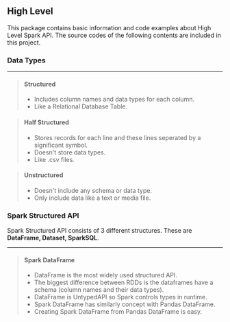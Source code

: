 ## High Level
This package contains basic information and code examples about High Level Spark API. The source codes of the following contents are included in this project.
### Data Types
___
>#### Structured
>* Includes column names and data types for each column.
>* Like a Relational Database Table.

>#### Half Structured
>* Stores records for each line and these lines seperated by a significant symbol.
>* Doesn't store data types.
>* Like .csv files.

>#### Unstructured
>* Doesn't include any schema or data type.
>* Only include data like a text or media file.


### Spark Structured API
Spark Structured API consists of 3 different structures. These are **DataFrame, Dataset, SparkSQL**.
___

>#### Spark DataFrame
>* DataFrame is the most widely used structured API.
>* The biggest difference between RDDs is the dataframes have a schema (column names and their data types).
>* DataFrame is UntypedAPI so Spark controls types in runtime.
>* Spark DataFrame has similarly concept with Pandas DataFrame.
>* Creating Spark DataFrame from Pandas DataFrame is easy.
